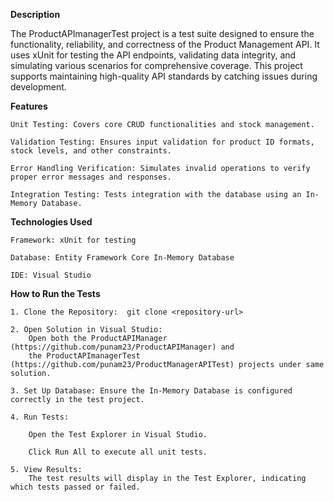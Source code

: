 **Description**

The ProductAPImanagerTest project is a test suite designed to ensure the functionality, reliability, and correctness of the Product Management API. It uses xUnit for testing the API endpoints, validating data integrity, and simulating various scenarios for comprehensive coverage. This project supports maintaining high-quality API standards by catching issues during development.

**Features**

    Unit Testing: Covers core CRUD functionalities and stock management.
    
    Validation Testing: Ensures input validation for product ID formats, stock levels, and other constraints.
    
    Error Handling Verification: Simulates invalid operations to verify proper error messages and responses.
    
    Integration Testing: Tests integration with the database using an In-Memory Database.

**Technologies Used**

    Framework: xUnit for testing
    
    Database: Entity Framework Core In-Memory Database
    
    IDE: Visual Studio

**How to Run the Tests**

    1. Clone the Repository:  git clone <repository-url>
    
    2. Open Solution in Visual Studio: 
        Open both the ProductAPIManager (https://github.com/punam23/ProductAPIManager) and 
        the ProductAPImanagerTest (https://github.com/punam23/ProductManagerAPITest) projects under same solution.
    
    3. Set Up Database: Ensure the In-Memory Database is configured correctly in the test project.
    
    4. Run Tests:
    
        Open the Test Explorer in Visual Studio.
        
        Click Run All to execute all unit tests.
        
    5. View Results:
        The test results will display in the Test Explorer, indicating which tests passed or failed.
